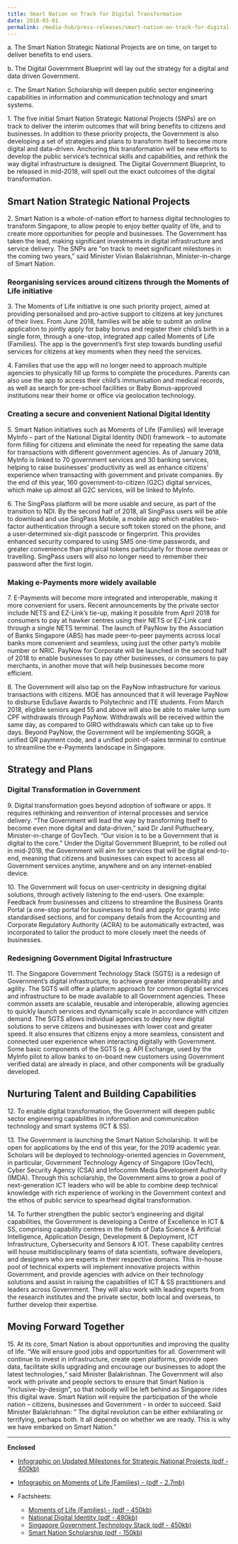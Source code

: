 ```yaml
---
title: Smart Nation on Track for Digital Transformation
date: 2018-03-01
permalink: /media-hub/press-releases/smart-nation-on-track-for-digital-transformation
---
```

a. The Smart Nation Strategic National Projects are on time, on target to deliver benefits to end users.

b. The Digital Government Blueprint will lay out the strategy for a digital and data driven Government.

c. The Smart Nation Scholarship will deepen public sector engineering capabilities in information and communication technology and smart systems.


1\. The five initial Smart Nation Strategic National Projects (SNPs) are on track to deliver the interim outcomes that will bring benefits to citizens and businesses. In addition to these priority projects, the Government is also developing a set of strategies and plans to transform itself to become more digital and data-driven. Anchoring this transformation will be new efforts to develop the public service’s technical skills and capabilities, and rethink the way digital infrastructure is designed. The Digital Government Blueprint, to be released in mid-2018, will spell out the exact outcomes of the digital transformation.

## Smart Nation Strategic National Projects

2\. Smart Nation is a whole-of-nation effort to harness digital technologies to transform Singapore, to allow people to enjoy better quality of life, and to create more opportunities for people and businesses. The Government has taken the lead, making significant investments in digital infrastructure and service delivery. The SNPs are “on track to meet significant milestones in the coming two years,” said Minister Vivian Balakrishnan, Minister-in-charge of Smart Nation.

### Reorganising services around citizens through the Moments of Life initiative

3\. The Moments of Life initiative is one such priority project, aimed at providing personalised and pro-active support to citizens at key junctures of their lives. From June 2018, families will be able to submit an online application to jointly apply for baby bonus and register their child’s birth in a single form, through a one-stop, integrated app called Moments of Life (Families). The app is the government’s first step towards bundling useful services for citizens at key moments when they need the services.

4\. Families that use the app will no longer need to approach multiple agencies to physically fill up forms to complete the procedures. Parents can also use the app to access their child’s immunisation and medical records, as well as search for pre-school facilities or Baby Bonus-approved institutions near their home or office via geolocation technology.

### Creating a secure and convenient National Digital Identity

5\. Smart Nation initiatives such as Moments of Life (Families) will leverage MyInfo – part of the National Digital Identity (NDI) framework – to automate form filling for citizens and eliminate the need for repeating the same data for transactions with different government agencies. As of January 2018, MyInfo is linked to 70 government services and 30 banking services, helping to raise businesses’ productivity as well as enhance citizens’ experience when transacting with government and private companies. By the end of this year, 160 government-to-citizen (G2C) digital services, which make up almost all G2C services, will be linked to MyInfo.

6\. The SingPass platform will be more usable and secure, as part of the transition to NDI. By the second half of 2018, all SingPass users will be able to download and use SingPass Mobile, a mobile app which enables two-factor authentication through a secure soft token stored on the phone, and a user-determined six-digit passcode or fingerprint. This provides enhanced security compared to using SMS one-time passwords, and greater convenience than physical tokens particularly for those overseas or travelling. SingPass users will also no longer need to remember their password after the first login.

### Making e-Payments more widely available

7\. E-Payments will become more integrated and interoperable, making it more convenient for users. Recent announcements by the private sector include NETS and EZ-Link’s tie-up, making it possible from April 2018 for consumers to pay at hawker centres using their NETS or EZ-Link card through a single NETS terminal. The launch of PayNow by the Association of Banks Singapore (ABS) has made peer-to-peer payments across local banks more convenient and seamless, using just the other party’s mobile number or NRIC. PayNow for Corporate will be launched in the second half of 2018 to enable businesses to pay other businesses, or consumers to pay merchants, in another move that will help businesses become more efficient.

8\. The Government will also tap on the PayNow infrastructure for various transactions with citizens. MOE has announced that it will leverage PayNow to disburse EduSave Awards to Polytechnic and ITE students. From March 2018, eligible seniors aged 55 and above will also be able to make lump sum CPF withdrawals through PayNow. Withdrawals will be received within the same day, as compared to GIRO withdrawals which can take up to five days. Beyond PayNow, the Government will be implementing SGQR, a unified QR payment code, and a unified point-of-sales terminal to continue to streamline the e-Payments landscape in Singapore.

## Strategy and Plans


### Digital Transformation in Government

9\. Digital transformation goes beyond adoption of software or apps. It requires rethinking and reinvention of internal processes and service delivery. “The Government will lead the way by transforming itself to become even more digital and data-driven,” said Dr Janil Puthucheary, Minister-in-charge of GovTech. “Our vision is to be a Government that is digital to the core.” Under the Digital Government Blueprint, to be rolled out in mid-2018, the Government will aim for services that will be digital end-to-end, meaning that citizens and businesses can expect to access all Government services anytime, anywhere and on any internet-enabled device.

10\. The Government will focus on user-centricity in designing digital solutions, through actively listening to the end-users. One example: Feedback from businesses and citizens to streamline the Business Grants Portal (a one-stop portal for businesses to find and apply for grants) into standardised sections, and for company details from the Accounting and Corporate Regulatory Authority (ACRA) to be automatically extracted, was incorporated to tailor the product to more closely meet the needs of businesses.

### Redesigning Government Digital Infrastructure

11\. The Singapore Government Technology Stack (SGTS) is a redesign of Government’s digital infrastructure, to achieve greater interoperability and agility. The SGTS will offer a platform approach for common digital services and infrastructure to be made available to all Government agencies. These common assets are scalable, reusable and interoperable, allowing agencies to quickly launch services and dynamically scale in accordance with citizen demand. The SGTS allows individual agencies to deploy new digital solutions to serve citizens and businesses with lower cost and greater speed. It also ensures that citizens enjoy a more seamless, consistent and connected user experience when interacting digitally with Government. Some basic components of the SGTS (e.g. API Exchange, used by the MyInfo pilot to allow banks to on-board new customers using Government verified data) are already in place, and other components will be gradually developed.

## Nurturing Talent and Building Capabilities

12\. To enable digital transformation, the Government will deepen public sector engineering capabilities in information and communication technology and smart systems (ICT & SS).

13\. The Government is launching the Smart Nation Scholarship. It will be open for applications by the end of this year, for the 2019 academic year. Scholars will be deployed to technology-oriented agencies in Government, in particular, Government Technology Agency of Singapore (GovTech), Cyber Security Agency (CSA) and Infocomm Media Development Authority (IMDA). Through this scholarship, the Government aims to grow a pool of next-generation ICT leaders who will be able to combine deep technical knowledge with rich experience of working in the Government context and the ethos of public service to spearhead digital transformation.

14\. To further strengthen the public sector’s engineering and digital capabilities, the Government is developing a Centre of Excellence in ICT & SS, comprising capability centres in the fields of Data Science & Artificial Intelligence, Application Design, Development & Deployment, ICT Infrastructure, Cybersecurity and Sensors & IOT. These capability centres will house multidisciplinary teams of data scientists, software developers, and designers who are experts in their respective domains. This in-house pool of technical experts will implement innovative projects within Government, and provide agencies with advice on their technology solutions and assist in raising the capabilities of ICT & SS practitioners and leaders across Government. They will also work with leading experts from the research institutes and the private sector, both local and overseas, to further develop their expertise.

## Moving Forward Together

15\. At its core, Smart Nation is about opportunities and improving the quality of life. “We will ensure good jobs and opportunities for all. Government will continue to invest in infrastructure, create open platforms, provide open data, facilitate skills upgrading and encourage our businesses to adopt the latest technologies,“ said Minister Balakrishnan. The Government will also work with private and people sectors to ensure that Smart Nation is “inclusive-by-design”, so that nobody will be left behind as Singapore rides this digital wave. Smart Nation will require the participation of the whole nation – citizens, businesses and Government - in order to succeed. Said Minister Balakrishnan: ” The digital revolution can be either exhilarating or terrifying, perhaps both. It all depends on whether we are ready. This is why we have embarked on Smart Nation.”

---

**Enclosed**

-   [Infographic on Updated Milestones for Strategic National Projects (pdf - 400kb)](/files/press-releases/2018/infographic-on-updated-milestones-for-strategic-national-projects.pdf)

-   [Infographic on Moments of Life (Families) - (pdf - 2.7mb)](/files/press-releases/2018/infographic-moments-of-life-(families).pdf)
-   Factsheets:
    -   [Moments of Life (Families) - (pdf - 450kb)](/files/press-releases/2018/moments-of-life-families-factsheet.pdf)
    -   [National Digital Identity (pdf - 490kb)](/files/press-releases/2018/national-digital-identity-factsheet.pdf)
    -   [Singapore Government Technology Stack (pdf - 450kb)](/files/press-releases/2018/singapore-government-technology-stack-factsheet.pdf)
    -   [Smart Nation Scholarship (pdf - 150kb)](/files/press-releases/2018/smart-nation-scholarship-media-factsheet.pdf)
